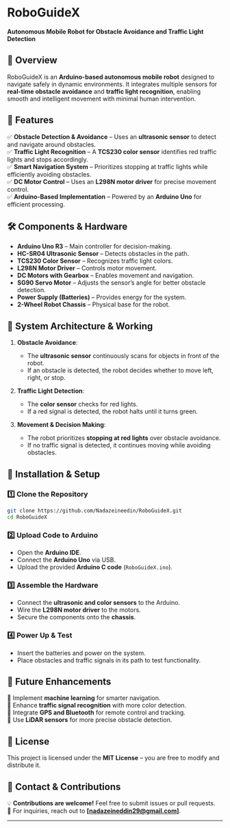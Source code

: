 # **RoboGuideX**  
**Autonomous Mobile Robot for Obstacle Avoidance and Traffic Light Detection**  

## **📌 Overview**  
RoboGuideX is an **Arduino-based autonomous mobile robot** designed to navigate safely in dynamic environments. It integrates multiple sensors for **real-time obstacle avoidance** and **traffic light recognition**, enabling smooth and intelligent movement with minimal human intervention.  

## **🔹 Features**  
✅ **Obstacle Detection & Avoidance** – Uses an **ultrasonic sensor** to detect and navigate around obstacles.  
✅ **Traffic Light Recognition** – A **TCS230 color sensor** identifies red traffic lights and stops accordingly.  
✅ **Smart Navigation System** – Prioritizes stopping at traffic lights while efficiently avoiding obstacles.  
✅ **DC Motor Control** – Uses an **L298N motor driver** for precise movement control.  
✅ **Arduino-Based Implementation** – Powered by an **Arduino Uno** for efficient processing.  

## **🛠️ Components & Hardware**  
- **Arduino Uno R3** – Main controller for decision-making.  
- **HC-SR04 Ultrasonic Sensor** – Detects obstacles in the path.  
- **TCS230 Color Sensor** – Recognizes traffic light colors.  
- **L298N Motor Driver** – Controls motor movement.  
- **DC Motors with Gearbox** – Enables movement and navigation.  
- **SG90 Servo Motor** – Adjusts the sensor’s angle for better obstacle detection.  
- **Power Supply (Batteries)** – Provides energy for the system.  
- **2-Wheel Robot Chassis** – Physical base for the robot.  

## **🔧 System Architecture & Working**  
1. **Obstacle Avoidance**:  
   - The **ultrasonic sensor** continuously scans for objects in front of the robot.  
   - If an obstacle is detected, the robot decides whether to move left, right, or stop.  

2. **Traffic Light Detection**:  
   - The **color sensor** checks for red lights.  
   - If a red signal is detected, the robot halts until it turns green.  

3. **Movement & Decision Making**:  
   - The robot prioritizes **stopping at red lights** over obstacle avoidance.  
   - If no traffic signal is detected, it continues moving while avoiding obstacles.  

## **📜 Installation & Setup**  
### **1️⃣ Clone the Repository**  
```bash
git clone https://github.com/Nadazeineedin/RoboGuideX.git
cd RoboGuideX
```
### **2️⃣ Upload Code to Arduino**  
- Open the **Arduino IDE**.  
- Connect the **Arduino Uno** via USB.  
- Upload the provided **Arduino C code** (`RoboGuideX.ino`).  

### **3️⃣ Assemble the Hardware**  
- Connect the **ultrasonic and color sensors** to the Arduino.  
- Wire the **L298N motor driver** to the motors.  
- Secure the components onto the **chassis**.  

### **4️⃣ Power Up & Test**  
- Insert the batteries and power on the system.  
- Place obstacles and traffic signals in its path to test functionality.  

## **📌 Future Enhancements**  
🔹 Implement **machine learning** for smarter navigation.  
🔹 Enhance **traffic signal recognition** with more color detection.  
🔹 Integrate **GPS and Bluetooth** for remote control and tracking.  
🔹 Use **LiDAR sensors** for more precise obstacle detection.  

## **📄 License**  
This project is licensed under the **MIT License** – you are free to modify and distribute it.  

## **📩 Contact & Contributions**  
💡 **Contributions are welcome!** Feel free to submit issues or pull requests.  
📧 For inquiries, reach out to **[nadazeineddin29@gmail.com]**.  

---
